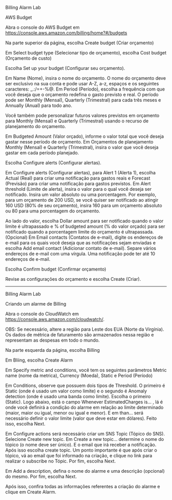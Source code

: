 Billing Alarm Lab

AWS Budget

Abra o console do AWS Budget em 
https://console.aws.amazon.com/billing/home?#/budgets

Na parte superior da página, escolha Create budget (Criar orçamento)



Em Select budget type (Selecionar tipo de orçamento), escolha Cost budget (Orçamento de custo)






Escolha Set up your budget (Configurar seu orçamento).


Em Name (Nome), insira o nome do orçamento. O nome do orçamento deve ser exclusivo na sua conta e pode usar A-Z, a-z, espaços e os seguintes caracteres: _.:/=+-%@.
Em Period (Período), escolha a frequência com que você deseja que o orçamento redefina o gasto previsto e real. O período pode ser Monthly (Mensal), Quarterly (Trimestral) para cada três meses e Annually (Anual) para todo ano. 

 
Você também pode personalizar futuros valores previstos em orçamento para Monthly (Mensal) e Quarterly (Trimestral) usando o recurso de planejamento do orçamento.


Em Budgeted Amount (Valor orçado), informe o valor total que você deseja gastar nesse período de orçamento. Em Orçamentos de planejamento Monthly (Mensal) e Quarterly (Trimestral), insira o valor que você deseja gastar em cada período planejado.


 
 
 
Escolha Configure alerts (Configurar alertas).


Em Configure alerts (Configurar alertas), para Alert 1 (Alerta 1), escolha Actual (Real) para criar uma notificação para gastos reais e Forecast (Previsão) para criar uma notificação para gastos previstos. Em Alert threshold (Limite de alerta), insira o valor para o qual você deseja ser notificado. Insira um valor absoluto ou uma porcentagem. Por exemplo, para um orçamento de 200 USD, se você quiser ser notificado ao atingir 160 USD (80% de seu orçamento), insira 160 para um orçamento absoluto ou 80 para uma porcentagem do orçamento.





Ao lado do valor, escolha Dollar amount para ser notificado quando o valor limite é ultrapassado e % of budgeted amount (% do valor orçado) para ser notificado quando a porcentagem limite do orçamento é ultrapassada.
(Opcional) Em Email contacts (Contatos de e-mail), digite os endereços de e-mail para os quais você deseja que as notificações sejam enviadas e escolha Add email contact (Adicionar contato de e-mail). Separe vários endereços de e-mail com uma vírgula. Uma notificação pode ter até 10 endereços de e-mail.


Escolha Confirm budget (Confirmar orçamento)










Revise as configurações do orçamento e escolha Create (Criar).






-----



Billing Alarm Lab

Criando um alarme de Billing

Abra o console do CloudWatch em https://console.aws.amazon.com/cloudwatch/.

OBS: Se necessário, altere a região para Leste dos EUA (Norte da Virgínia). Os dados de métrica de faturamento são armazenados nessa região e representam as despesas em todo o mundo.

Na parte esquerda da página, escolha Billing 


Em Bliing, escolha Create Alarm





Em Specify metric and conditions, você tem os seguintes parâmetros Metric name (nome da metrica), Currency (Moeda), Static e Period (Período)



Em Conditions, observe que possuem dois tipos de Threshold. O primeiro é Static (onde é usado um valor como limite) e o segundo é Anomaly detection (onde é usado uma banda como limite). Escolha o primeiro (Static). Logo abaixo, está o campo Whenever EstimatedCharges is… , lá é onde você definirá a condição do alarme em relação ao limite determinado (maior, maior ou igual, menor ou igual e menor). E em than… será necessário definir o valor limite (valor que deve estar em dólares). Feito isso, escolha Next.



Em Configure actions será necessário criar um SNS Topic (Tópico do SNS). Selecione Create new topic. Em Create a new topic… determine o nome do tópico (o nome deve ser único). E o email que irá receber a notificação. Após isso escolha create topic.
Um ponto importante é que após criar o tópico, vá ao email que foi informado na criação, e clique no link para realizar o subscribe no Tópic. Por fim, escolha Next.



Em Add a description, defina o nome do alarme e uma descrição (opcional) do mesmo. Por fim, escolha Next.



Após isso, confira todas as informações referentes a criação do alarme e clique em Create Alarm.



